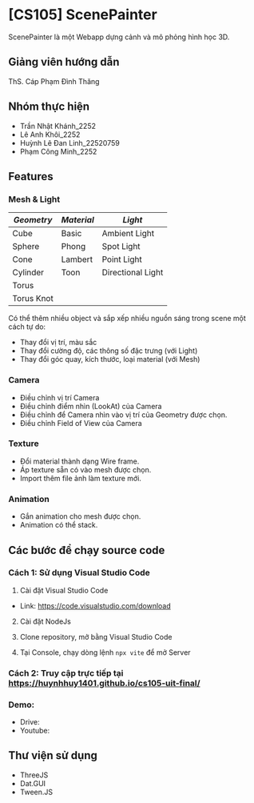 # [CS105] ScenePainter
ScenePainter là một Webapp dựng cảnh và mô phỏng hình học 3D.
## Giảng viên hướng dẫn
ThS. Cáp Phạm Đình Thăng
## Nhóm thực hiện
- Trần Nhật Khánh_2252
- Lê Anh Khôi_2252
- Huỳnh Lê Đan Linh_22520759
- Phạm Công Minh_2252

## Features
### Mesh & Light
| ***Geometry*** | ***Material*** | ***Light*** |
| ------------- | ------------- | ------------- |
| Cube | Basic | Ambient Light |
| Sphere | Phong | Spot Light |
| Cone | Lambert | Point Light |
| Cylinder | Toon | Directional Light |
| Torus |  | |
| Torus Knot |  | |

Có thể thêm nhiều object và sắp xếp nhiều nguồn sáng trong scene một cách tự do:
- Thay đổi vị trí, màu sắc
- Thay đổi cường độ, các thông số đặc trưng (với Light)
- Thay đổi góc quay, kích thước, loại material (với Mesh)

### Camera
- Điều chỉnh vị trí Camera
- Điều chỉnh điểm nhìn (LookAt) của Camera
- Điều chỉnh để Camera nhìn vào vị trí của Geometry được chọn.
- Điều chỉnh Field of View của Camera

### Texture
- Đổi material thành dạng Wire frame.
- Áp texture sẵn có vào mesh được chọn.
- Import thêm file ảnh làm texture mới.

### Animation
- Gắn animation cho mesh được chọn.
- Animation có thể stack.

## Các bước để chạy source code
### Cách 1: Sử dụng Visual Studio Code

1. Cài đặt Visual Studio Code
- Link: https://code.visualstudio.com/download

2. Cài đặt NodeJs

3. Clone repository, mở bằng Visual Studio Code

4. Tại Console, chạy dòng lệnh ```npx vite``` để mở Server

### Cách 2: Truy cập trực tiếp tại https://huynhhuy1401.github.io/cs105-uit-final/

### Demo: 
- Drive: 
- Youtube: 

## Thư viện sử dụng
- ThreeJS
- Dat.GUI
- Tween.JS
